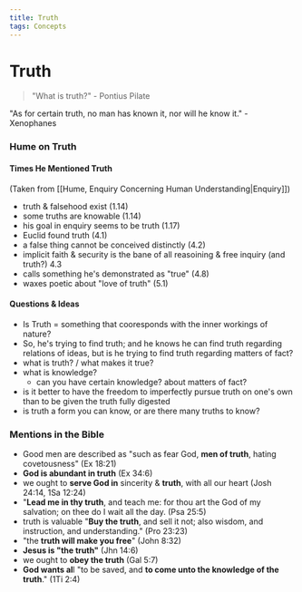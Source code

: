 ```yaml
---
title: Truth
tags: Concepts
---
```


# Truth
> "What is truth?" - Pontius Pilate

"As for certain truth, no man has known it, nor will he know it." - Xenophanes

### Hume on Truth
#### Times He Mentioned Truth
(Taken from [[Hume, Enquiry Concerning Human Understanding\|Enquiry]])
- truth & falsehood exist (1.14)
- some truths are knowable (1.14)
- his goal in enquiry seems to be truth (1.17)
- Euclid found truth (4.1)
- a false thing cannot be conceived distinctly (4.2)
- implicit faith & security is the bane of all reasoining & free inquiry (and truth?) 4.3
- calls something he's demonstrated as "true" (4.8)
- waxes poetic about "love of truth" (5.1)


#### Questions & Ideas
- Is Truth = something that cooresponds with the inner workings of nature?
- So, he's trying to find truth; and he knows he can find truth regarding relations of ideas, but is he trying to find truth regarding matters of fact?
- what is truth? / what makes it true?
- what is knowledge?
	- can you have certain knowledge? about matters of fact?
- is it better to have the freedom to imperfectly pursue truth on one's own than to be given the truth fully digested
- is truth a form you can know, or are there many truths to know?


### Mentions in the Bible
- Good men are described as "such as fear God, **men of truth**, hating covetousness" (Ex 18:21)
- **God is abundant in truth** (Ex 34:6)
- we ought to **serve God in** sincerity & **truth**, with all our heart (Josh 24:14, 1Sa 12:24)
- "**Lead me in thy truth**, and teach me: for thou art the God of my salvation; on thee do I wait all the day. (Psa 25:5)
- truth is valuable "**Buy the truth**, and sell it not; also wisdom, and instruction, and understanding." (Pro 23:23)
- "the **truth will make you free**" (John 8:32)
- **Jesus is "the truth"** (Jhn 14:6)
- we ought to **obey the truth** (Gal 5:7)
- **God wants al**l "to be saved, and **to come unto the knowledge of the truth**." (1Ti 2:4)



  
 
